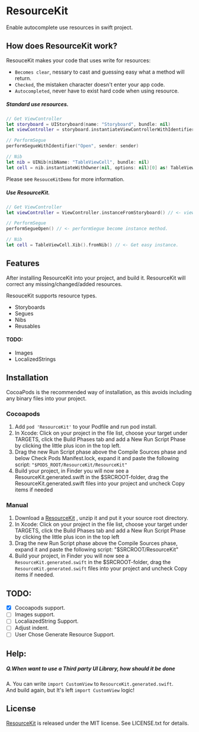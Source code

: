 # ResourceKit

Enable autocomplete use resources in swift project.

## How does ResourceKit work?
ResouceKit makes your code that uses write for resources:
 - `Becomes clear`, nessary to cast and guessing easy what a method will return.
 - `Checked`, the mistaken character doesn't enter your app code.
 - `Autocompleted`, never have to exist hard code when using resource.

##### Standard use resources.

```swift
// Get ViewController
let storyboard = UIStoryboard(name: "Storyboard", bundle: nil)
let viewController = storyboard.instantiateViewControllerWithIdentifier("XXXX") as! ViewController

// PerformSegue
performSegueWithIdentifier("Open", sender: sender)

// Nib
let nib = UINib(nibName: "TableViewCell", bundle: nil)
let cell = nib.instantiateWithOwner(nil, options: nil)[0] as! TableViewCell
```
Please see `ResouceKitDemo` for more information.

##### Use ResourceKit.
```swift
// Get ViewController
let viewController = ViewController.instanceFromStoryboard() // <- viewController is ViewController class.

// PerformSegue
performSegueOpen() // <- performSegue become instance method.

// Nib
let cell = TableViewCell.Xib().fromNib() // <- Get easy instance.
```


## Features

After installing ResourceKit into your project, and build it.
ResourceKit will correct any missing/changed/added resources.

ResouceKit supports resource types.
 - Storyboards
 - Segues
 - Nibs
 - Reusables

 #### TODO:
 - Images
 - LocalizedStrings

## Installation
CocoaPods is the recommended way of installation, as this avoids including any binary files into your project.

### Cocoapods
1. Add `pod 'ResourceKit'` to your Podfile and run pod install.
2. In Xcode: Click on your project in the file list, choose your target under TARGETS, click the Build Phases tab and add a New Run Script Phase by clicking the little plus icon in the top left.
3. Drag the new Run Script phase above the Compile Sources phase and below Check Pods Manifest.lock, expand it and paste the following script: ``"$PODS_ROOT/ResourceKit/ResourceKit"``
4. Build your project, in Finder you will now see a ResourceKit.generated.swift in the $SRCROOT-folder, drag the ResourceKit.generated.swift files into your project and uncheck Copy items if needed

### Manual
1. Download a [ResourceKit](https://github.com/bannzai/ResourceKit/releases/) , unzip it and put it your source root directory.
2. In Xcode: Click on your project in the file list, choose your target under TARGETS, click the Build Phases tab and add a New Run Script Phase by clicking the little plus icon in the top left
3. Drag the new Run Script phase above the Compile Sources phase, expand it and paste the following script: "$SRCROOT/ResourceKit"
4. Build your project, in Finder you will now see a `ResourceKit.generated.swift` in the $SRCROOT-folder, drag the `ResourceKit.generated.swift` files into your project and uncheck Copy items if needed.

## TODO:
 - [x] Cocoapods support.  
 - [ ] Images support.  
 - [ ] LocaliazedString Support.  
 - [ ] Adjust indent.
 - [ ] User Chose Generate Resource Support.  

## Help:
##### Q.When want to use a Third party UI Library, how should it be done  
A. You can write `import CustomView` to `ResourceKit.generated.swift`.  
And build again, but It's left `import CustomView` logic!



## License
[ResourceKit](https://github.com/bannzai/ResourceKit) is released under the MIT license. See LICENSE.txt for details.
